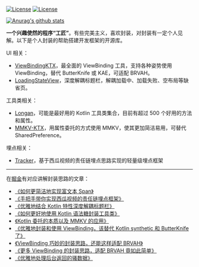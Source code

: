 
 
<!--
**DylanCaiCoding/DylanCaiCoding** is a ✨ _special_ ✨ repository because its `README.md` (this file) appears on your GitHub profile.
 
Here are some ideas to get you started:

- 🔭 I’m currently working on ...
- 🌱 I’m currently learning ...
- 👯 I’m looking to collaborate on ...
- 🤔 I’m looking for help with ...
- 💬 Ask me about ...
- 📫 How to reach me: ...
- 😄 Pronouns: ...
- ⚡ Fun fact: ...
-->

[![License](https://img.shields.io/badge/微信号-DylanCaiCoding-blue.svg)](https://github.com/DylanCaiCoding) [![License](https://img.shields.io/badge/掘金-DylanCai-green.svg)](https://juejin.cn/user/4195392100243000/posts) 

[![Anurag's github stats](https://github-readme-stats.vercel.app/api?username=DylanCaiCoding)](https://github.com/anuraghazra/github-readme-stats)

**一个兴趣使然的程序“工匠”**。有些完美主义，喜欢封装，对封装有一定个人见解。以下是个人封装的帮助搭建开发框架的开源库。

UI 相关：

- [ViewBindingKTX](https://github.com/DylanCaiCoding/ViewBindingKTX)，最全面的 ViewBinding 工具，支持各种姿势使用 ViewBinding，替代 ButterKnife 或 KAE，可适配 BRVAH。
- [LoadingStateView](https://github.com/DylanCaiCoding/LoadingStateView)，深度解耦标题栏，解耦加载中、加载失败、空布局等缺省页。

工具类相关：

- [Longan](https://github.com/DylanCaiCoding/Longan)，可能是最好用的 Kotlin 工具类集合，目前有超过 500 个好用的方法和属性。
- [MMKV-KTX](https://github.com/DylanCaiCoding/MMKV-KTX)，用属性委托的方式使用 MMKV，使其更加简洁易用，可替代 SharedPreference。

埋点相关：

- [Tracker](https://github.com/DylanCaiCoding/Tracker)，基于西瓜视频的责任链埋点思路实现的轻量级埋点框架

---

在[掘金](https://juejin.cn/user/4195392100243000/posts)有对应讲解封装思路的文章：

- [《如何更简洁地实现富文本 Span》](https://juejin.cn/post/7126510374114820132)
- [《手把手带你实现西瓜视频的责任链埋点框架》](https://juejin.cn/post/7121735217701715981)
- [《优雅地结合 Kotlin 特性深度解耦标题栏》](https://juejin.cn/post/7111847446614900767)
- [《如何更好地使用 Kotlin 语法糖封装工具类》](https://juejin.cn/post/7020988520474869791)
- [《Kotlin 委托的本质以及 MMKV 的应用》](https://juejin.cn/post/7043843490366619685)
- [《优雅地封装和使用 ViewBinding，该替代 Kotlin synthetic 和 ButterKnife 了》](https://juejin.cn/post/6906153878312452103)
- [《ViewBinding 巧妙的封装思路，还能这样适配 BRVAH》](https://juejin.cn/post/6950530267547172901)
- [《更多 ViewBinding 的封装思路，适配 BRVAH 竟如此简单》](https://juejin.cn/post/7082809725703684132)
- [《优雅地处理后台返回的骚数据》](https://juejin.cn/post/6844903975028785159)
